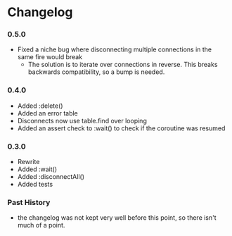 # Changelog

### 0.5.0

- Fixed a niche bug where disconnecting multiple connections in the same fire would break
  - The solution is to iterate over connections in reverse. This breaks backwards compatibility, so a bump is needed.

### 0.4.0

- Added :delete()
- Added an error table
- Disconnects now use table.find over looping
- Added an assert check to :wait() to check if the coroutine was resumed

### 0.3.0

- Rewrite
- Added :wait()
- Added :disconnectAll()
- Added tests

### Past History

- the changelog was not kept very well before this point, so there isn't much of a point.
